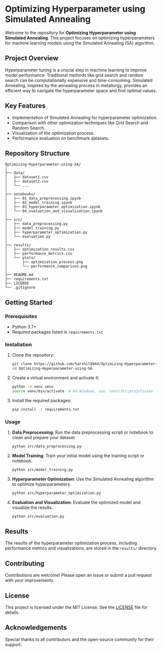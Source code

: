 
# Optimizing Hyperparameter using Simulated Annealing

Welcome to the repository for **Optimizing Hyperparameter using Simulated Annealing**. This project focuses on optimizing hyperparameters for machine learning models using the Simulated Annealing (SA) algorithm.

## Project Overview

Hyperparameter tuning is a crucial step in machine learning to improve model performance. Traditional methods like grid search and random search can be computationally expensive and time-consuming. Simulated Annealing, inspired by the annealing process in metallurgy, provides an efficient way to navigate the hyperparameter space and find optimal values.

## Key Features

- Implementation of Simulated Annealing for hyperparameter optimization.
- Comparison with other optimization techniques like Grid Search and Random Search.
- Visualization of the optimization process.
- Performance evaluation on benchmark datasets.

## Repository Structure

```
Optimizing-Hyperparameter-using-SA/
│
├── data/
│   ├── dataset1.csv
│   ├── dataset2.csv
│   └── ...
│
├── notebooks/
│   ├── 01_data_preprocessing.ipynb
│   ├── 02_model_training.ipynb
│   ├── 03_hyperparameter_optimization.ipynb
│   └── 04_evaluation_and_visualization.ipynb
│
├── src/
│   ├── data_preprocessing.py
│   ├── model_training.py
│   ├── hyperparameter_optimization.py
│   └── evaluation.py
│
├── results/
│   ├── optimization_results.csv
│   ├── performance_metrics.csv
│   └── plots/
│       ├── optimization_process.png
│       └── performance_comparison.png
│
├── README.md
├── requirements.txt
├── LICENSE
└── .gitignore
```

## Getting Started

### Prerequisites

- Python 3.7+
- Required packages listed in `requirements.txt`

### Installation

1. Clone the repository:
   ```sh
   git clone https://github.com/harshil9944/Optimizing-Hyperparameter-using-SA.git
   cd Optimizing-Hyperparameter-using-SA
   ```

2. Create a virtual environment and activate it:
   ```sh
   python -m venv venv
   source venv/bin/activate  # On Windows, use `venv\Scriptsctivate`
   ```

3. Install the required packages:
   ```sh
   pip install -r requirements.txt
   ```

### Usage

1. **Data Preprocessing**:
   Run the data preprocessing script or notebook to clean and prepare your dataset.
   ```sh
   python src/data_preprocessing.py
   ```

2. **Model Training**:
   Train your initial model using the training script or notebook.
   ```sh
   python src/model_training.py
   ```

3. **Hyperparameter Optimization**:
   Use the Simulated Annealing algorithm to optimize hyperparameters.
   ```sh
   python src/hyperparameter_optimization.py
   ```

4. **Evaluation and Visualization**:
   Evaluate the optimized model and visualize the results.
   ```sh
   python src/evaluation.py
   ```

## Results

The results of the hyperparameter optimization process, including performance metrics and visualizations, are stored in the `results/` directory.

## Contributing

Contributions are welcome! Please open an issue or submit a pull request with your improvements.

## License

This project is licensed under the MIT License. See the [LICENSE](LICENSE) file for details.

## Acknowledgements

Special thanks to all contributors and the open-source community for their support.
